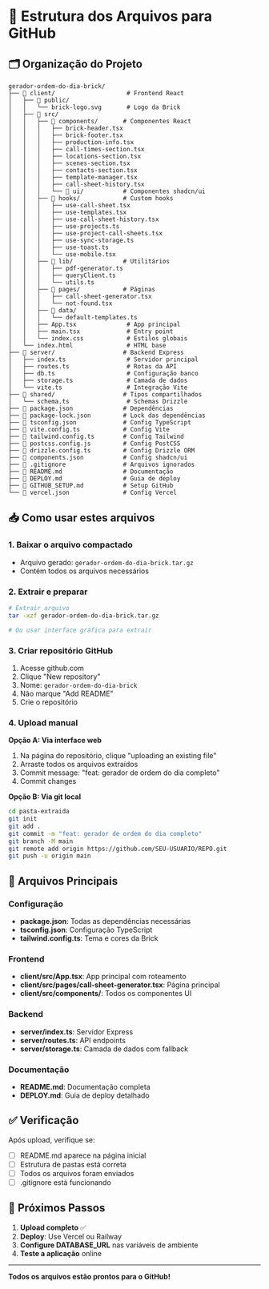 # 📁 Estrutura dos Arquivos para GitHub

## 🗂️ Organização do Projeto

```
gerador-ordem-do-dia-brick/
├── 📁 client/                    # Frontend React
│   ├── 📁 public/
│   │   └── brick-logo.svg       # Logo da Brick
│   ├── 📁 src/
│   │   ├── 📁 components/       # Componentes React
│   │   │   ├── brick-header.tsx
│   │   │   ├── brick-footer.tsx
│   │   │   ├── production-info.tsx
│   │   │   ├── call-times-section.tsx
│   │   │   ├── locations-section.tsx
│   │   │   ├── scenes-section.tsx
│   │   │   ├── contacts-section.tsx
│   │   │   ├── template-manager.tsx
│   │   │   ├── call-sheet-history.tsx
│   │   │   └── 📁 ui/           # Componentes shadcn/ui
│   │   ├── 📁 hooks/            # Custom hooks
│   │   │   ├── use-call-sheet.tsx
│   │   │   ├── use-templates.tsx
│   │   │   ├── use-call-sheet-history.tsx
│   │   │   ├── use-projects.ts
│   │   │   ├── use-project-call-sheets.tsx
│   │   │   ├── use-sync-storage.ts
│   │   │   ├── use-toast.ts
│   │   │   └── use-mobile.tsx
│   │   ├── 📁 lib/              # Utilitários
│   │   │   ├── pdf-generator.ts
│   │   │   ├── queryClient.ts
│   │   │   └── utils.ts
│   │   ├── 📁 pages/            # Páginas
│   │   │   ├── call-sheet-generator.tsx
│   │   │   └── not-found.tsx
│   │   ├── 📁 data/
│   │   │   └── default-templates.ts
│   │   ├── App.tsx              # App principal
│   │   ├── main.tsx             # Entry point
│   │   └── index.css            # Estilos globais
│   └── index.html               # HTML base
├── 📁 server/                   # Backend Express
│   ├── index.ts                 # Servidor principal
│   ├── routes.ts                # Rotas da API
│   ├── db.ts                    # Configuração banco
│   ├── storage.ts               # Camada de dados
│   └── vite.ts                  # Integração Vite
├── 📁 shared/                   # Tipos compartilhados
│   └── schema.ts                # Schemas Drizzle
├── 📄 package.json              # Dependências
├── 📄 package-lock.json         # Lock das dependências
├── 📄 tsconfig.json             # Config TypeScript
├── 📄 vite.config.ts            # Config Vite
├── 📄 tailwind.config.ts        # Config Tailwind
├── 📄 postcss.config.js         # Config PostCSS
├── 📄 drizzle.config.ts         # Config Drizzle ORM
├── 📄 components.json           # Config shadcn/ui
├── 📄 .gitignore                # Arquivos ignorados
├── 📄 README.md                 # Documentação
├── 📄 DEPLOY.md                 # Guia de deploy
├── 📄 GITHUB_SETUP.md           # Setup GitHub
└── 📄 vercel.json               # Config Vercel
```

## 📥 Como usar estes arquivos

### 1. Baixar o arquivo compactado
- Arquivo gerado: `gerador-ordem-do-dia-brick.tar.gz`
- Contém todos os arquivos necessários

### 2. Extrair e preparar
```bash
# Extrair arquivo
tar -xzf gerador-ordem-do-dia-brick.tar.gz

# Ou usar interface gráfica para extrair
```

### 3. Criar repositório GitHub
1. Acesse github.com
2. Clique "New repository"
3. Nome: `gerador-ordem-do-dia-brick`
4. Não marque "Add README"
5. Crie o repositório

### 4. Upload manual
**Opção A: Via interface web**
1. Na página do repositório, clique "uploading an existing file"
2. Arraste todos os arquivos extraídos
3. Commit message: "feat: gerador de ordem do dia completo"
4. Commit changes

**Opção B: Via git local**
```bash
cd pasta-extraida
git init
git add .
git commit -m "feat: gerador de ordem do dia completo"
git branch -M main
git remote add origin https://github.com/SEU-USUARIO/REPO.git
git push -u origin main
```

## 🔧 Arquivos Principais

### Configuração
- **package.json**: Todas as dependências necessárias
- **tsconfig.json**: Configuração TypeScript
- **tailwind.config.ts**: Tema e cores da Brick

### Frontend
- **client/src/App.tsx**: App principal com roteamento
- **client/src/pages/call-sheet-generator.tsx**: Página principal
- **client/src/components/**: Todos os componentes UI

### Backend
- **server/index.ts**: Servidor Express
- **server/routes.ts**: API endpoints
- **server/storage.ts**: Camada de dados com fallback

### Documentação
- **README.md**: Documentação completa
- **DEPLOY.md**: Guia de deploy detalhado

## ✅ Verificação

Após upload, verifique se:
- [ ] README.md aparece na página inicial
- [ ] Estrutura de pastas está correta
- [ ] Todos os arquivos foram enviados
- [ ] .gitignore está funcionando

## 🚀 Próximos Passos

1. **Upload completo** ✅
2. **Deploy**: Use Vercel ou Railway
3. **Configure DATABASE_URL** nas variáveis de ambiente
4. **Teste a aplicação** online

---

**Todos os arquivos estão prontos para o GitHub!**